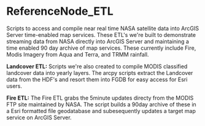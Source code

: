 ReferenceNode_ETL
=================

Scripts to access and compile near real time NASA satellite data into ArcGIS Server time-enabled map services. These ETL's we're built to demonstrate streaming data from NASA directly into ArcGIS Server and maintaining a time enabled 90 day archive of map services. These currently include Fire, Modis Imagery from Aqua and Terra, and TRMM rainfall. 

**Landcover ETL:**
Scripts we're also created to compile MODIS classified landcover data into yearly layers. The arcpy scripts extract the Landcover data from the HDF's and resort them into FGDB for easy access for Esri users.

**Fire ETL:**
The Fire ETL grabs the 5minute updates directy from the MODIS FTP site maintained by NASA. The script builds a 90day archive of these in a Esri formatted file geodatabase and subesequently updates a target map service on ArcGIS Server.
